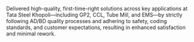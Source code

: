 Delivered high-quality, first-time-right solutions across key applications at Tata Steel Khopoli—including GP2, CCL, Tube Mill, and EMS—by strictly following AD/BD quality processes and adhering to safety, coding standards, and customer expectations, resulting in enhanced satisfaction and minimal rework.